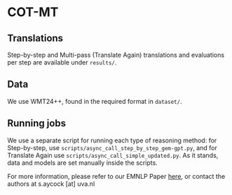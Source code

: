 # COT-MT

## Translations
Step-by-step and Multi-pass (Translate Again) translations and evaluations per step are available under `results/`.

## Data
We use WMT24++, found in the required format in `dataset/`.

## Running jobs
We use a separate script for running each type of reasoning method: for Step-by-step, use `scripts/async_call_step_by_step_gem-gpt.py`, and for Translate Again use `scripts/async_call_simple_updated.py`. As it stands, data and models are set manually inside the scripts.

For more information, please refer to our EMNLP Paper [here](https://arxiv.org/abs/2506.04521), or contact the authors at s.aycock [at] uva.nl
